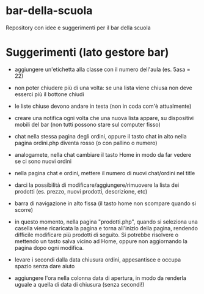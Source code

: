 # bar-della-scuola
Repository con idee e suggerimenti per il bar della scuola

# Suggerimenti (lato gestore bar)
- aggiungere un'etichetta alla classe con il numero dell'aula (es. 5asa = 22)

- non poter chiudere più di una volta: se una lista viene chiusa non deve esserci più il bottone chiudi

- le liste chiuse devono andare in testa (non in coda com'è attualmente)

- creare una notifica ogni volta che una nuova lista appare, su dispositivi mobili del bar (non tutti possono stare sul computer fisso)

- chat nella stessa pagina degli ordini, oppure il tasto chat in alto nella pagina ordini.php diventa rosso (o con pallino o numero)

- analogamete, nella chat cambiare il tasto Home in modo da far vedere se ci sono nuovi ordini

- nella pagina chat e ordini, mettere il numero di nuovi chat/ordini nel title

- darci la possibilità di modificare/aggiungere/rimuovere la lista dei prodotti (es. prezzo, nuovi prodotti, descrizione, etc)

- barra di navigazione in alto fissa (il tasto home non scompare quando si scorre)
 
- in questo momento, nella pagina "prodotti.php", quando si seleziona una casella viene ricaricata la pagina e torna all'inizio della pagina, rendendo difficile modificare più prodotti di seguito. Si potrebbe risolvere o mettendo un tasto salva vicino ad Home, oppure non aggiornando la pagina dopo ogni modifica.

- levare i secondi dalla data chiusura ordini, appesantisce e occupa spazio senza dare aiuto

- aggiungere l'ora nella colonna data di apertura, in modo da renderla uguale a quella di data di chiusura (senza secondi!)

